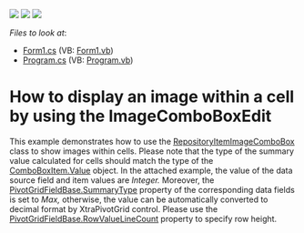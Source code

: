 <!-- default badges list -->
![](https://img.shields.io/endpoint?url=https://codecentral.devexpress.com/api/v1/VersionRange/128581869/10.1.7%2B)
[![](https://img.shields.io/badge/Open_in_DevExpress_Support_Center-FF7200?style=flat-square&logo=DevExpress&logoColor=white)](https://supportcenter.devexpress.com/ticket/details/E2591)
[![](https://img.shields.io/badge/📖_How_to_use_DevExpress_Examples-e9f6fc?style=flat-square)](https://docs.devexpress.com/GeneralInformation/403183)
<!-- default badges end -->
<!-- default file list -->
*Files to look at*:

* [Form1.cs](./CS/WindowsApplication53/Form1.cs) (VB: [Form1.vb](./VB/WindowsApplication53/Form1.vb))
* [Program.cs](./CS/WindowsApplication53/Program.cs) (VB: [Program.vb](./VB/WindowsApplication53/Program.vb))
<!-- default file list end -->
# How to display an image within a cell by using the ImageComboBoxEdit


<p>This example demonstrates how to use the <a href="http://documentation.devexpress.com/#WindowsForms/clsDevExpressXtraEditorsRepositoryRepositoryItemImageComboBoxtopic"><u>RepositoryItemImageComboBox</u></a> class to show images within cells. Please note that the type of the summary value calculated for cells should match the type of the <a href="http://documentation.devexpress.com/#WindowsForms/DevExpressXtraEditorsControlsComboBoxItem_Valuetopic"><u>ComboBoxItem.Value</u></a> object. In the attached example, the value of the data source field and item values are <i>Integer</i><i>.</i><i> </i>Moreover, the <a href="http://documentation.devexpress.com/#WindowsForms/DevExpressXtraPivotGridPivotGridFieldBase_SummaryTypetopic"><u>PivotGridFieldBase.SummaryType</u></a> property of the corresponding data fields is set to <i>M</i><i>ax</i><i>,</i><i> </i>otherwise, the value can be automatically converted to decimal format by XtraPivotGrid control. Please use the <a href="http://documentation.devexpress.com/#WindowsForms/DevExpressXtraPivotGridPivotGridFieldBase_RowValueLineCounttopic"><u>PivotGridFieldBase.RowValueLineCount</u></a> property to specify row height.</p>

<br/>


